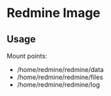# Redmine Image

## Usage

Mount points:

- /home/redmine/redmine/data
- /home/redmine/redmine/files
- /home/redmine/redmine/log
